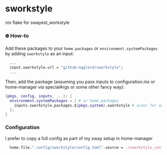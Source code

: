 # sworkstyle
nix flake for swayest_workstyle

### ❄️ How-to

Add these packages to your `home.packages` or `environment.systemPackages` by
adding `sworkstyle` as an input:
```nix
  ...
  input.sworkstyle.url = "github:ogglord/sworkstyle";
  ...
```

Then, add the package (assuming you pass inputs to configuration.nix or home-manager via specialArgs or some other fancy way):
```nix
{pkgs, config, inputs, ...}: {
  environment.systemPackages = [ # or home.packages
    inputs.sworkstyle.packages.${pkgs.system}.sworkstyle # icons for sway workspaces
  ];
}
```

### Configuration

I prefer to copy a full config as part of my sway setup in home-manager
```nix
  home.file.".config/sworkstyle/config.toml".source = ./sworkstyle_config.toml;
```
